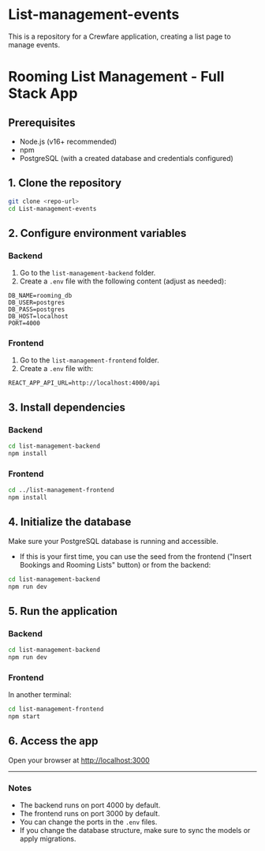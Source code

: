 # List-management-events
This is a repository for a Crewfare application, creating a list page to manage events.

# Rooming List Management - Full Stack App

## Prerequisites
- Node.js (v16+ recommended)
- npm
- PostgreSQL (with a created database and credentials configured)

## 1. Clone the repository

```bash
git clone <repo-url>
cd List-management-events
```

## 2. Configure environment variables

### Backend
1. Go to the `list-management-backend` folder.
2. Create a `.env` file with the following content (adjust as needed):

```
DB_NAME=rooming_db
DB_USER=postgres
DB_PASS=postgres
DB_HOST=localhost
PORT=4000
```

### Frontend
1. Go to the `list-management-frontend` folder.
2. Create a `.env` file with:
```
REACT_APP_API_URL=http://localhost:4000/api
```

## 3. Install dependencies

### Backend
```bash
cd list-management-backend
npm install
```

### Frontend
```bash
cd ../list-management-frontend
npm install
```

## 4. Initialize the database

Make sure your PostgreSQL database is running and accessible.

- If this is your first time, you can use the seed from the frontend ("Insert Bookings and Rooming Lists" button) or from the backend:

```bash
cd list-management-backend
npm run dev
```

## 5. Run the application

### Backend
```bash
cd list-management-backend
npm run dev
```

### Frontend
In another terminal:
```bash
cd list-management-frontend
npm start
```

## 6. Access the app

Open your browser at [http://localhost:3000](http://localhost:3000)

---

### Notes
- The backend runs on port 4000 by default.
- The frontend runs on port 3000 by default.
- You can change the ports in the `.env` files.
- If you change the database structure, make sure to sync the models or apply migrations.
